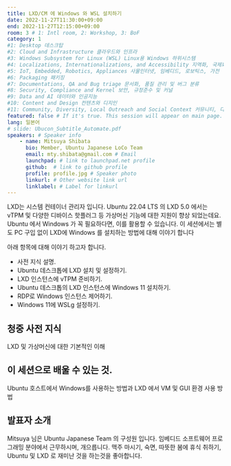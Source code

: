 ```yaml
---
title: LXD/CM 에 Windows 와 WSL 설치하기
date: 2022-11-27T11:30:00+09:00
end: 2022-11-27T12:15:00+09:00
room: 3 # 1: Intl room, 2: Workshop, 3: BoF
category: 1
#1: Desktop 데스크탑
#2: Cloud and Infrastructure 클라우드와 인프라
#3: Windows Subsystem for Linux (WSL) Linux용 Windows 하위시스템
#4: Localizations, Internationalizations, and Accessibility 지역화, 국제화 및 접근성
#5: IoT, Embedded, Robotics, Appliances 사물인터넷, 임베디드, 로보틱스, 가전
#6: Packaging 패키징
#7: Documentations, QA and Bug triage 문서화, 품질 관리 및 버그 분류
#8: Security, Compliance and Kernel 보안, 규정준수 및 커널
#9: Data and AI 데이터와 인공지능
#10: Content and Design 컨텐츠와 디지인
#11: Community, Diversity, Local Outreach and Social Context 커뮤니티, 다양성, 지역 사회 협력과 사회적 관점
featured: false # If it's true. This session will appear on main page.
lang: 일본어
# slide: Ubucon_Subtitle_Automate.pdf
speakers: # Speaker info
    - name: Mitsuya Shibata
      bio: Member, Ubuntu Japanese LoCo Team
      email: mty.shibata@gmail.com # Email
      launchpad: # link to launchpad.net profile
      github:  # link to github profile
      profile: profile.jpg # Speaker photo
      linkurl: # Other website link url
      linklabel: # Label for linkurl
---
```


LXD는 시스템 컨테이너 관리자 입니다. Ubuntu 22.04 LTS 의 LXD 5.0 에서는 vTPM 및 다양한 디바이스 핫플러그 등 가상머신 기능에 대한 지원이 향상 되었는데요.
Ubuntu 에서 Windows 가 꼭 필요하다면, 이를 활용할 수 있습니다. 이 세션에서는 별도 PC 구입 없이 LXD에 Windows 를 설치하는 방법에 대해 이야기 합니다

아래 항목에 대해 이야기 하고자 합니다.

* 사전 지식 설명.
* Ubuntu 데스크톱에 LXD 설치 및 설정하기.
* LXD 인스턴스에 vTPM 준비하기.
* Ubuntu 데스크톱의 LXD 인스턴스에 Windows 11 설치하기.
* RDP로 Windows 인스턴스 제어하기.
* Windows 11에 WSLg 설정하기.

## 청중 사전 지식
LXD 및 가상머신에 대한 기본적인 이해

## 이 세션으로 배울 수 있는 것.
Ubuntu 호스트에서 Windows를 사용하는 방법과 LXD 에서 VM 및 GUI 환경 사용 방법

## 발표자 소개
Mitsuya 님은 Ubuntu Japanese Team 의 구성원 입니다. 임베디드 소프트웨어 프로그래밍 분야에서 근무하시며, 개으릅니다. 맥주 마시기, 숙면, 따뜻한 봄에 휴식 취하기, Ubuntu 및 LXD 로 재미난 것을 하는것을 좋아합니다.
